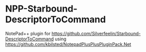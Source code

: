 # NPP-Starbound-DescriptorToCommand
NotePad++ plugin for https://github.com/Silverfeelin/Starbound-DescriptorToCommand using https://github.com/kbilsted/NotepadPlusPlusPluginPack.Net
